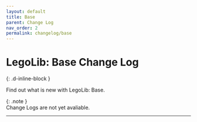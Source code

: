 ```yaml
---
layout: default
title: Base
parent: Change Log
nav_order: 2
permalink: changelog/base
---
```

# LegoLib: Base Change Log  
{: .d-inline-block }  

Find out what is new with LegoLib: Base.  

{: .note }  
Change Logs are not yet avaliable.  


---


